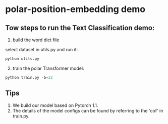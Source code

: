 # polar-position-embedding demo

## Tow steps to run the Text Classification demo:
1. build the word dict file

select dataset in utils.py and run it:
```python
python utils.py
```

2. train the polar Transformer model:
```python
python train.py -b=32
```

## Tips
1. We build our model based on Pytorch 1.1.
2. The details of the model configs can be found by referring to the 'cof' in train.py.

